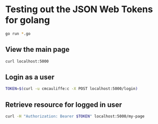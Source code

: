 # Testing out the JSON Web Tokens for golang

```bash
go run *.go
```

## View the main page

```bash
curl localhost:5000
```

## Login as a user

```bash
TOKEN=$(curl -u cmcauliffe:c -X POST localhost:5000/login)
```

## Retrieve resource for logged in user

```bash
curl -H "Authorization: Bearer $TOKEN" localhost:5000/my-page
```
